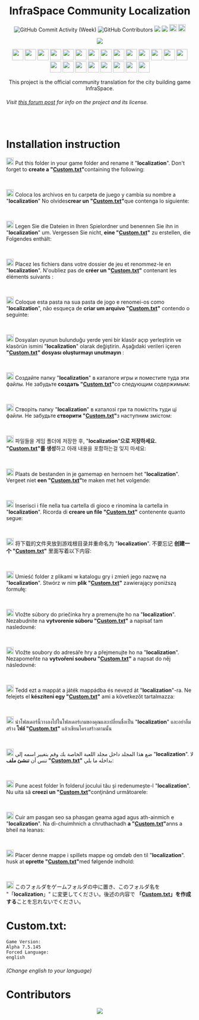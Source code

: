 <h1 align="center">InfraSpace Community Localization</h1>

<p align="center">
  <img alt="GitHub Commit Activity (Week)" src="https://img.shields.io/github/commit-activity/w/Ponzel/InfraSpaceLocalization" />
  <img alt="GitHub Contributors" src="https://img.shields.io/github/contributors/Ponzel/InfraSpaceLocalization" />
  <img src="https://img.shields.io/github/forks/Ponzel/InfraSpaceLocalization"/>
<img src="https://img.shields.io/github/stars/Ponzel/InfraSpaceLocalization"/> 
  <a href="https://discord.com/invite/xVy8Y4P"><img height="20px"src="https://img.shields.io/badge/Discord-7289DA?style=for-the-badge&logo=discord&logoColor=white"></a> <a href="https://store.steampowered.com/app/1511460/InfraSpace/">
  <img height="20px"src="https://img.shields.io/badge/Steam-000000?style=for-the-badge&logo=steam&logoColor=white"></a></p>


<p align="center"><img src="https://cdn.cloudflare.steamstatic.com/steam/apps/1511460/header.jpg?t=1654292964"></p>
<p align="center">
  <img width="30" src="https://upload.wikimedia.org/wikipedia/commons/thumb/3/30/Flag_of_the_United_Kingdom_%283-2_aspect_ratio%29.svg/800px-Flag_of_the_United_Kingdom_%283-2_aspect_ratio%29.svg.png?20121229004425">
  <img width="30" src="https://github.com/csmoore/country-flag-icons/blob/master/country-flags-4x3-png/es.png">
  <img width="30" src="https://github.com/csmoore/country-flag-icons/blob/master/country-flags-4x3-png/de.png">
  <img width="30" src="https://github.com/csmoore/country-flag-icons/blob/master/country-flags-4x3-png/fr.png">
  <img width="30" src="https://github.com/csmoore/country-flag-icons/blob/master/country-flags-4x3-png/pt.png">
  <img width="30" src="https://github.com/csmoore/country-flag-icons/blob/master/country-flags-4x3-png/tr.png">
  <img width="30" src="https://github.com/csmoore/country-flag-icons/blob/master/country-flags-4x3-png/ru.png">
  <img width="30" src="https://github.com/csmoore/country-flag-icons/blob/master/country-flags-4x3-png/ua.png">
  <img width="30" src="https://github.com/csmoore/country-flag-icons/blob/master/country-flags-4x3-png/kr.png">
  <img width="30" src="https://github.com/csmoore/country-flag-icons/blob/master/country-flags-4x3-png/nl.png">
  <img width="30" src="https://github.com/csmoore/country-flag-icons/blob/master/country-flags-4x3-png/it.png">
  <img width="30" src="https://github.com/csmoore/country-flag-icons/blob/master/country-flags-4x3-png/cn.png">
  <img width="30" src="https://github.com/csmoore/country-flag-icons/blob/master/country-flags-4x3-png/pl.png">
  <img width="30" src="https://github.com/csmoore/country-flag-icons/blob/master/country-flags-4x3-png/sk.png">
  <img width="30" src="https://github.com/csmoore/country-flag-icons/blob/master/country-flags-4x3-png/cz.png">
  <img width="30" src="https://github.com/csmoore/country-flag-icons/blob/master/country-flags-4x3-png/hu.png">
  <img width="30" src="https://github.com/csmoore/country-flag-icons/blob/master/country-flags-4x3-png/th.png">
  <img width="30" src="https://github.com/csmoore/country-flag-icons/blob/master/country-flags-4x3-png/ar.png">
  <img width="30" src="https://github.com/csmoore/country-flag-icons/blob/master/country-flags-4x3-png/ro.png">
  <img width="30" src="https://github.com/csmoore/country-flag-icons/blob/master/country-flags-4x3-png/gd.png">
  <img width="30" src="https://github.com/csmoore/country-flag-icons/blob/master/country-flags-4x3-png/dm.png">
  <img width="30" src="https://github.com/csmoore/country-flag-icons/blob/master/country-flags-4x3-png/jp.png">
</p>




<center>This project is the official community translation for the city building game InfraSpace.</center>

###### Visit [this forum post](https://forum.dionicsoftware.com/t/how-to-help-translating-infraspace/1630) for info on the project and its license.

<br>

# Installation instruction

<p><img width="20" src="https://camo.githubusercontent.com/577dd7224762ca165831c0ff33e574756fef82b6e5bb3a7c9d32f7d806b753b4/68747470733a2f2f75706c6f61642e77696b696d656469612e6f72672f77696b6970656469612f636f6d6d6f6e732f7468756d622f332f33302f466c61675f6f665f7468655f556e697465645f4b696e67646f6d5f253238332d325f6173706563745f726174696f2532392e7376672f38303070782d466c61675f6f665f7468655f556e697465645f4b696e67646f6d5f253238332d325f6173706563745f726174696f2532392e7376672e706e673f3230313231323239303034343235"> Put this folder in your game folder and rename it "<b>localization</b>". Don't forget to <b>create a "<a href="#customtxt">Custom.txt</a>"</b>containing the following:</p> 
<br>
<p><img width="20" src="https://github.com/csmoore/country-flag-icons/blob/master/country-flags-4x3-png/es.png"> Coloca los archivos en tu carpeta de juego y cambia su nombre a "<b>localization</b>" No olvides<b>crear un "<a href="#customtxt">Custom.txt</a>"</b>que contenga lo siguiente:</p> 
<br>
<p><img width="20" src="https://github.com/csmoore/country-flag-icons/blob/master/country-flags-4x3-png/de.png"> Legen Sie die Dateien in Ihren Spielordner und benennen Sie ihn in "<b>localization</b>" um. Vergessen Sie nicht, <b>eine "<a href="#customtxt">Custom.txt</a>"</b> zu erstellen, die Folgendes enthält:</p> 
<br>
<p><img width="20" src="https://github.com/csmoore/country-flag-icons/blob/master/country-flags-4x3-png/fr.png"> Placez les fichiers dans votre dossier de jeu et renommez-le en "<b>localization</b>". N'oubliez pas de <b>créer un "<a href="#customtxt">Custom.txt</a>"</b> contenant les éléments suivants :</p> 
<br>
<p><img width="20" src="https://github.com/csmoore/country-flag-icons/blob/master/country-flags-4x3-png/pt.png"> Coloque esta pasta na sua pasta de jogo e renomei-os como "<b>localization</b>", não esqueça de <b>criar um arquivo "<a href="#customtxt">Custom.txt</a>"</b> contendo o seguinte:</p> 
<br>
<p><img width="20" src="https://github.com/csmoore/country-flag-icons/blob/master/country-flags-4x3-png/tr.png"> Dosyaları oyunun bulunduğu yerde yeni bir klasör açıp yerleştirin ve klasörün ismini "<b>localization</b>" olarak değiştirin. Aşağıdaki verileri içeren <b>"<a href="#customtxt">Custom.txt</a>" dosyası oluşturmayı unutmayın </b>:</p> 
<br>
<p><img width="20" src="https://github.com/csmoore/country-flag-icons/blob/master/country-flags-4x3-png/ru.png"> Создайте папку "<b>localization</b>" в каталоге игры и поместите туда эти файлы. Не забудьте<b> создать "<a href="#customtxt">Custom.txt</a>"</b>со следующим содержимым:</p>
<br>
<p><img width="20" src="https://github.com/csmoore/country-flag-icons/blob/master/country-flags-4x3-png/ua.png"> Cтворіть папку "<b>localization</b>" в каталозі гри та помістіть туди ці файли. Не забудьте<b> створити "<a href="#customtxt">Custom.txt</a>"</b>з наступним змістом:</p> 
<br>
<p><img width="20" src="https://github.com/csmoore/country-flag-icons/blob/master/country-flags-4x3-png/kr.png"> 파일들을 게임 폴더에 저장한 후, "<b>localization</b>"<b>으로 저장하세요. "<a href="#customtxt">Custom.txt</a>"를 생성</b>하고 아래 내용을 포함하는걸 잊지 마세요:</p> 
<br>
<p><img width="20" src="https://github.com/csmoore/country-flag-icons/blob/master/country-flags-4x3-png/nl.png"> Plaats de bestanden in je gamemap en hernoem het "<b>localization</b>". Vergeet niet <b> een "<a href="#customtxt">Custom.txt</a>"</b>te maken met het volgende:</p> 
<br>
<p><img width="20" src="https://github.com/csmoore/country-flag-icons/blob/master/country-flags-4x3-png/it.png"> Inserisci i file nella tua cartella di gioco e rinomina la cartella in "<b>localization</b>". Ricorda di  <b>creare un file "<a href="#customtxt">Custom.txt</a>"</b> contenente quanto segue:</p> 
<br>
<p><img width="20" src="https://github.com/csmoore/country-flag-icons/blob/master/country-flags-4x3-png/cn.png"> 将下载的文件夹放到游戏根目录并重命名为 "<b>localization</b>". 不要忘记 <b>创建一个 "<a href="#customtxt">Custom.txt</a>"</b> 里面写着以下内容:</p> 
<br>
<p><img width="20" src="https://github.com/csmoore/country-flag-icons/blob/master/country-flags-4x3-png/pl.png"> Umieść folder z plikami w katalogu gry i zmień jego nazwę na "<b>localization</b>". Stwórz w nim <b>plik "<a href="#customtxt">Custom.txt</a>"</b> zawierający poniższą formułę:</p> 
<br>
<p><img width="20" src="https://github.com/csmoore/country-flag-icons/blob/master/country-flags-4x3-png/sk.png"> Vložte súbory do priečinka hry a premenujte ho na "<b>localization</b>". Nezabudnite na <b>vytvorenie súboru "<a href="#customtxt">Custom.txt</a>"</b> a napísať tam nasledovné:</p> 
<br>
<p><img width="20" src="https://github.com/csmoore/country-flag-icons/blob/master/country-flags-4x3-png/cz.png"> Vložte soubory do adresáře hry a přejmenujte ho na "<b>localization</b>". Nezapomeňte na <b>vytvoření souboru "<a href="#customtxt">Custom.txt</a>"</b> a napsat do něj následovné:</p> 
<br>
<p><img width="20" src="https://github.com/csmoore/country-flag-icons/blob/master/country-flags-4x3-png/hu.png"> Tedd ezt a mappát a játék mappádba és nevezd át "<b>localization</b>"-ra. Ne felejets el <b>készíteni egy "<a href="#customtxt">Custom.txt</a>"</b> ami a következőt tartalmazza: </p> 
<br>
<p><img width="20" src="https://github.com/csmoore/country-flag-icons/blob/master/country-flags-4x3-png/th.png"> นำโฟลเดอร์นี้วางลงไปในโฟลเดอร์เกมของคุณและเปลี่ยนชื่อเป็น "<b>localization</b>" และอย่าลืมสร้าง <b>ไฟล์ "<a href="#customtxt">Custom.txt</a>"</b> แล้วเขียนโครงสร้างตามนั้น  </p> 
<br>
<p><img width="20" src="https://github.com/csmoore/country-flag-icons/blob/master/country-flags-4x3-png/ar.png"> ضع هذا المجلد داخل مجلد اللعبة الخاصة بك وقم بتغيير اسمه إلى "<b>localization</b>". لا تنس أن <b> تنشئ ملف "<a href="#customtxt">Custom.txt</a>"</b> بداخله ما يلي: </p>
<br>
<p><img width="20" src="https://github.com/csmoore/country-flag-icons/blob/master/country-flags-4x3-png/ro.png"> Pune acest folder în folderul jocului tău și redenumește-l "<b>localization</b>". Nu uita să <b>creezi un "<a href="#customtxt">Custom.txt</a>"</b>conţinând următoarele: </p>
<br>
<p><img width="20" src="https://github.com/csmoore/country-flag-icons/blob/master/country-flags-4x3-png/gd.png"> Cuir am pasgan seo sa phasgan geama agad agus ath-ainmich e "<b>localization</b>". Na dì-chuimhnich a chruthachadh <b>a "<a href="#customtxt">Custom.txt</a>"</b>anns a bheil na leanas: </p>
<br>
<p><img width="20" src="https://github.com/csmoore/country-flag-icons/blob/master/country-flags-4x3-png/dk.png"> Placer denne mappe i spillets mappe og omdøb den til "<b>localization</b>". husk at <b>oprette "<a href="#customtxt">Custom.txt</a>"</b>med følgende indhold: </p>
<br>
<p><img width="20" src="https://github.com/csmoore/country-flag-icons/blob/master/country-flags-4x3-png/jp.png"> このフォルダをゲームフォルダの中に置き、このフォルダ名を "「<b>localization</b>」" に変更してください。後述の内容で <b>「<a href="#customtxt">Custom.txt</a>」を作成する</b>ことを忘れないでください。</p>

# Custom.txt:
```
Game Version:
Alpha 7.5.145
Forced Language:
english
```
###### _(Change english to your language)_

# Contributors
<p align="center" >
<a href="https://github.com/Ponzel/InfraSpaceLocalization/graphs/contributors">
  <img src="https://contrib.rocks/image?repo=Ponzel/InfraSpaceLocalization"  />
</a>

